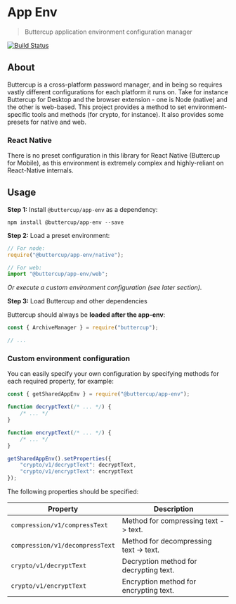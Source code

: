# App Env
> Buttercup application environment configuration manager

[![Build Status](https://travis-ci.org/buttercup/app-env.svg?branch=master)](https://travis-ci.org/buttercup/app-env)

## About

Buttercup is a cross-platform password manager, and in being so requires vastly different configurations for each platform it runs on. Take for instance Buttercup for Desktop and the browser extension - one is Node (native) and the other is web-based. This project provides a method to set environment-specific tools and methods (for crypto, for instance). It also provides some presets for native and web.

### React Native

There is no preset configuration in this library for React Native (Buttercup for Mobile), as this environment is extremely complex and highly-reliant on React-Native internals.

## Usage

**Step 1:** Install `@buttercup/app-env` as a dependency:

```shell
npm install @buttercup/app-env --save
```

**Step 2:** Load a preset environment:

```javascript
// For node:
require("@buttercup/app-env/native");
```

```javascript
// For web:
import "@buttercup/app-env/web";
```

_Or execute a custom environment configuration (see later section)._

**Step 3:** Load Buttercup and other dependencies

Buttercup should always be **loaded after the app-env**:

```javascript
const { ArchiveManager } = require("buttercup");

// ...
```

### Custom environment configuration

You can easily specify your own configuration by specifying methods for each required property, for example:

```javascript
const { getSharedAppEnv } = require("@buttercup/app-env");

function decryptText(/* ... */) {
    /* ... */
}

function encryptText(/* ... */) {
    /* ... */
}

getSharedAppEnv().setProperties({
    "crypto/v1/decryptText": decryptText,
    "crypto/v1/encryptText": encryptText
});
```

The following properties should be specified:

| Property                      | Description                               |
|-------------------------------|-------------------------------------------|
| `compression/v1/compressText` | Method for compressing text -> text.      |
| `compression/v1/decompressText` | Method for decompressing text -> text.  |
| `crypto/v1/decryptText`       | Decryption method for decrypting text.    |
| `crypto/v1/encryptText`       | Encryption method for encrypting text.    |
